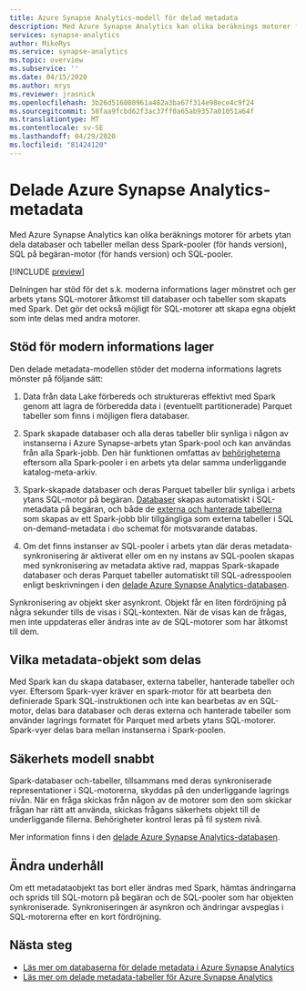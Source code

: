 ```yaml
---
title: Azure Synapse Analytics-modell för delad metadata
description: Med Azure Synapse Analytics kan olika beräknings motorer för arbets ytan dela databaser och tabeller mellan dess Spark-pooler (för hands version), SQL på begäran-motor (för hands version) och SQL-pooler.
services: synapse-analytics
author: MikeRys
ms.service: synapse-analytics
ms.topic: overview
ms.subservice: ''
ms.date: 04/15/2020
ms.author: mrys
ms.reviewer: jrasnick
ms.openlocfilehash: 3b26d516080961a482a3ba67f314e98ece4c9f24
ms.sourcegitcommit: 58faa9fcbd62f3ac37ff0a65ab9357a01051a64f
ms.translationtype: MT
ms.contentlocale: sv-SE
ms.lasthandoff: 04/29/2020
ms.locfileid: "81424120"
---
```

# <a name="azure-synapse-analytics-shared-metadata"></a>Delade Azure Synapse Analytics-metadata

Med Azure Synapse Analytics kan olika beräknings motorer för arbets ytan dela databaser och tabeller mellan dess Spark-pooler (för hands version), SQL på begäran-motor (för hands version) och SQL-pooler.

[!INCLUDE [preview](../includes/note-preview.md)]



Delningen har stöd för det s.k. moderna informations lager mönstret och ger arbets ytans SQL-motorer åtkomst till databaser och tabeller som skapats med Spark. Det gör det också möjligt för SQL-motorer att skapa egna objekt som inte delas med andra motorer.

## <a name="support-the-modern-data-warehouse"></a>Stöd för modern informations lager

Den delade metadata-modellen stöder det moderna informations lagrets mönster på följande sätt:

1. Data från data Lake förbereds och struktureras effektivt med Spark genom att lagra de förberedda data i (eventuellt partitionerade) Parquet tabeller som finns i möjligen flera databaser.

2. Spark skapade databaser och alla deras tabeller blir synliga i någon av instanserna i Azure Synapse-arbets ytan Spark-pool och kan användas från alla Spark-jobb. Den här funktionen omfattas av [behörigheterna](#security-model-at-a-glance) eftersom alla Spark-pooler i en arbets yta delar samma underliggande katalog-meta-arkiv.

3. Spark-skapade databaser och deras Parquet tabeller blir synliga i arbets ytans SQL-motor på begäran. [Databaser](database.md) skapas automatiskt i SQL-metadata på begäran, och både de [externa och hanterade tabellerna](table.md) som skapas av ett Spark-jobb blir tillgängliga som externa tabeller i SQL on-demand-metadata i `dbo` schemat för motsvarande databas. <!--For more details, see [ADD LINK].-->

4. Om det finns instanser av SQL-pooler i arbets ytan där deras metadata-synkronisering är aktiverat <!--[ADD LINK]--> eller om en ny instans av SQL-poolen skapas med synkronisering av metadata aktive rad, mappas Spark-skapade databaser och deras Parquet tabeller automatiskt till SQL-adresspoolen enligt beskrivningen i den [delade Azure Synapse Analytics-databasen](database.md).

<!--[INSERT PICTURE]-->

<!--__Figure 1 -__ Supporting the Modern Data Warehouse Pattern with shared metadata-->

Synkronisering av objekt sker asynkront. Objekt får en liten fördröjning på några sekunder tills de visas i SQL-kontexten. När de visas kan de frågas, men inte uppdateras eller ändras inte av de SQL-motorer som har åtkomst till dem.

## <a name="which-metadata-objects-are-shared"></a>Vilka metadata-objekt som delas

Med Spark kan du skapa databaser, externa tabeller, hanterade tabeller och vyer. Eftersom Spark-vyer kräver en spark-motor för att bearbeta den definierade Spark SQL-instruktionen och inte kan bearbetas av en SQL-motor, delas bara databaser och deras externa och hanterade tabeller som använder lagrings formatet för Parquet med arbets ytans SQL-motorer. Spark-vyer delas bara mellan instanserna i Spark-poolen.

## <a name="security-model-at-a-glance"></a>Säkerhets modell snabbt

Spark-databaser och-tabeller, tillsammans med deras synkroniserade representationer i SQL-motorerna, skyddas på den underliggande lagrings nivån. När en fråga skickas från någon av de motorer som den som skickar frågan har rätt att använda, skickas frågans säkerhets objekt till de underliggande filerna. Behörigheter kontrol leras på fil system nivå.

Mer information finns i den [delade Azure Synapse Analytics-databasen](database.md).

## <a name="change-maintenance"></a>Ändra underhåll

Om ett metadataobjekt tas bort eller ändras med Spark, hämtas ändringarna och sprids till SQL-motorn på begäran och de SQL-pooler som har objekten synkroniserade. Synkroniseringen är asynkron och ändringar avspeglas i SQL-motorerna efter en kort fördröjning.

## <a name="next-steps"></a>Nästa steg

- [Läs mer om databaserna för delade metadata i Azure Synapse Analytics](database.md)
- [Läs mer om delade metadata-tabeller för Azure Synapse Analytics](table.md)

